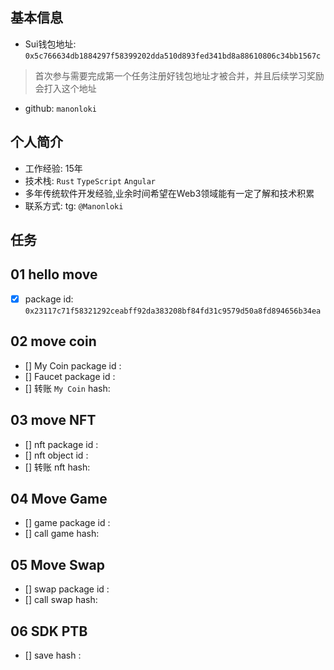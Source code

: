 ## 基本信息
- Sui钱包地址: `0x5c766634db1884297f58399202dda510d893fed341bd8a88610806c34bb1567c`
> 首次参与需要完成第一个任务注册好钱包地址才被合并，并且后续学习奖励会打入这个地址
- github: `manonloki`

## 个人简介
- 工作经验: 15年
- 技术栈: `Rust` `TypeScript` `Angular`
- 多年传统软件开发经验,业余时间希望在Web3领域能有一定了解和技术积累
- 联系方式: tg: `@Manonloki`

## 任务

##   01 hello move  
- [x] package id: `0x23117c71f58321292ceabff92da383208bf84fd31c9579d50a8fd894656b34ea`

##   02 move coin
- [] My Coin package id : 
- [] Faucet package id : 
- [] 转账 `My Coin` hash:

##   03 move NFT
- [] nft package id :
- [] nft object id : 
- [] 转账 nft  hash:

##   04 Move Game
- [] game package id :
- [] call game hash:

##   05 Move Swap
- [] swap package id :
- [] call swap hash:

##   06 SDK PTB
- [] save hash :
